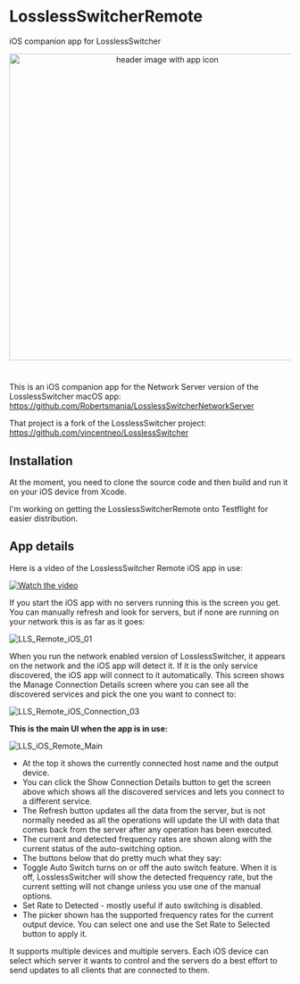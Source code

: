 # LosslessSwitcherRemote
iOS companion app for LosslessSwitcher
<p align="center">
  <img width="550" alt="header image with app icon" src="https://user-images.githubusercontent.com/23420208/164895903-1c95fe89-6198-433a-9100-8d9af32ca24f.png">

</p>

#  
This is an iOS companion app for the Network Server version of the LosslessSwitcher macOS app:
https://github.com/Robertsmania/LosslessSwitcherNetworkServer

That project is a fork of the LosslessSwitcher project:
https://github.com/vincentneo/LosslessSwitcher

## Installation
At the moment, you need to clone the source code and then build and run it on your iOS device from Xcode.

I'm working on getting the LosslessSwitcherRemote onto Testflight for easier distribution.

## App details

Here is a video of the LosslessSwitcher Remote iOS app in use:

[![Watch the video](https://img.youtube.com/vi/wjMEUtEg41s/0.jpg)](https://youtu.be/wjMEUtEg41s)

If you start the iOS app with no servers running this is the screen you get.  You can manually refresh and look for servers, but if none are running on your network this is as far as it goes:

![LLS_Remote_iOS_01](https://user-images.githubusercontent.com/11642124/231374790-244ad537-3f7a-4162-b49b-a50f89f9fcf8.png)

When you run the network enabled version of LosslessSwitcher, it appears on the network and the iOS app will detect it.  If it is the only service discovered, the iOS app will connect to it automatically. This screen shows the Manage Connection Details screen where you can see all the discovered services and pick the one you want to connect to:

![LLS_Remote_iOS_Connection_03](https://user-images.githubusercontent.com/11642124/231379797-41d052b9-9809-4385-bc72-2cab677830b0.png)

**This is the main UI when the app is in use:** 

![LLS_iOS_Remote_Main](https://user-images.githubusercontent.com/11642124/231378233-5f01ad1e-b5bb-44f0-85bb-9c73eefb0d96.png)

- At the top it shows the currently connected host name and the output device.  
- You can click the Show Connection Details button to get the screen above which shows all the discovered services and lets you connect to a different service.  
- The Refresh button updates all the data from the server, but is not normally needed as all the operations will update the UI with data that comes back from the server after any operation has been executed.
- The current and detected frequency rates are shown along with the current status of the auto-switching option.
- The buttons below that do pretty much what they say:
- Toggle Auto Switch turns on or off the auto switch feature.  When it is off, LosslessSwitcher will show the detected frequency rate, but the current setting will not change unless you use one of the manual options.
- Set Rate to Detected - mostly useful if auto switching is disabled.
- The picker shown has the supported frequency rates for the current output device.  You can select one and use the Set Rate to Selected button to apply it.

It supports multiple devices and multiple servers.  Each iOS device can select which server it wants to control and the servers do a best effort to send updates to all clients that are connected to them.
